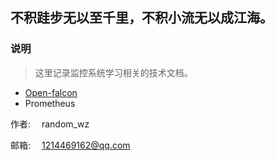 ## 不积跬步无以至千里，不积小流无以成江海。

### 说明
> 这里记录监控系统学习相关的技术文档。

- [Open-falcon](open-falcon/README.md)
- Prometheus

作者: &emsp;random_wz

邮箱: &emsp;1214469162@qq.com